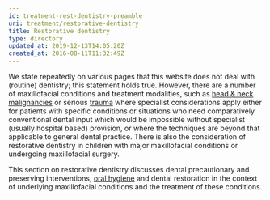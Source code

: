 ```yaml
---
id: treatment-rest-dentistry-preamble
uri: treatment/restorative-dentistry
title: Restorative dentistry
type: directory
updated_at: 2019-12-13T14:05:20Z
created_at: 2016-08-11T11:32:49Z
---
```


<p>We state repeatedly on various pages that this website
    does not deal with (routine) dentistry; this statement
    holds true. However, there are a number of maxillofacial
    conditions and treatment modalities, such as <a href="/diagnosis/a-z/cancer">head &amp;
        neck malignancies</a> or serious <a href="/diagnosis/a-z/damage">trauma</a>
    where specialist considerations apply either for
    patients with specific conditions or situations who need
    comparatively conventional dental input which would be
    impossible without specialist (usually hospital based)
    provision, or where the techniques are beyond that
    applicable to general dental practice. There is also the
    consideration of restorative dentistry in children with
    major maxillofacial conditions or undergoing
    maxillofacial surgery.</p>
<p>This section on restorative dentistry discusses dental
    precautionary and preserving interventions, <a href="/help/oral-hygiene">oral
        hygiene</a> and dental restoration in the context of
    underlying maxillofacial conditions and the treatment of
    these conditions.</p>

